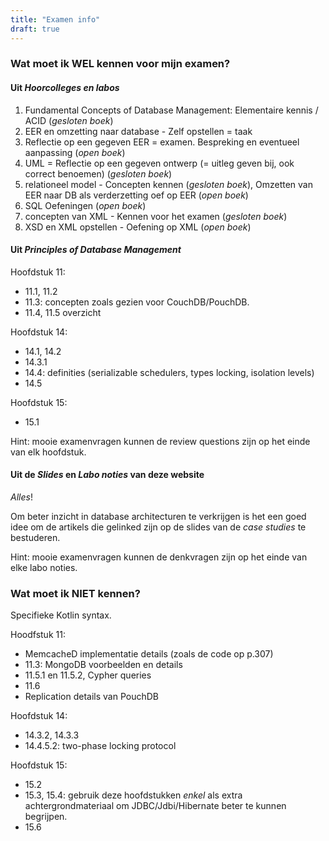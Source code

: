 ```yaml
---
title: "Examen info"
draft: true
---
```



### Wat moet ik **WEL** kennen voor mijn examen?

#### Uit _Hoorcolleges en labos_

1. Fundamental Concepts of Database Management: Elementaire kennis / ACID (_gesloten boek_)
2. EER en omzetting naar database - Zelf opstellen = taak
3. Reflectie op een gegeven EER = examen. Bespreking en eventueel aanpassing (_open boek_)
4. UML = Reflectie op een gegeven ontwerp (= uitleg geven bij, ook correct benoemen) (_gesloten boek_)
5. relationeel model - Concepten kennen (_gesloten boek_), Omzetten van EER naar DB als verderzetting oef op EER  (_open boek_)
6. SQL Oefeningen (_open boek_)
9. concepten van XML - Kennen voor het examen (_gesloten boek_)
10. XSD en XML opstellen - Oefening op XML (_open boek_)

#### Uit _Principles of Database Management_

Hoofdstuk 11:

- 11.1, 11.2
- 11.3: concepten zoals gezien voor CouchDB/PouchDB.
- 11.4, 11.5 overzicht

Hoofdstuk 14:

- 14.1, 14.2
- 14.3.1
- 14.4: definities (serializable schedulers, types locking, isolation levels)
- 14.5

Hoofdstuk 15:

- 15.1

Hint: mooie examenvragen kunnen de review questions zijn op het einde van elk hoofdstuk. 

#### Uit de _Slides_ en _Labo noties_ van deze website

_Alles_!

Om beter inzicht in database architecturen te verkrijgen is het een goed idee om de artikels die gelinked zijn op de slides van de _case studies_ te bestuderen. 

Hint: mooie examenvragen kunnen de denkvragen zijn op het einde van elke labo noties. 

### Wat moet ik **NIET** kennen?

Specifieke Kotlin syntax. 

Hoodfstuk 11:

- MemcacheD implementatie details (zoals de code op p.307)
- 11.3: MongoDB voorbeelden en details
- 11.5.1 en 11.5.2, Cypher queries
- 11.6
- Replication details van PouchDB

Hoofdstuk 14:

- 14.3.2, 14.3.3
- 14.4.5.2: two-phase locking protocol

Hoofdstuk 15:

- 15.2
- 15.3, 15.4: gebruik deze hoofdstukken _enkel_ als extra achtergrondmateriaal om JDBC/Jdbi/Hibernate beter te kunnen begrijpen. 
- 15.6